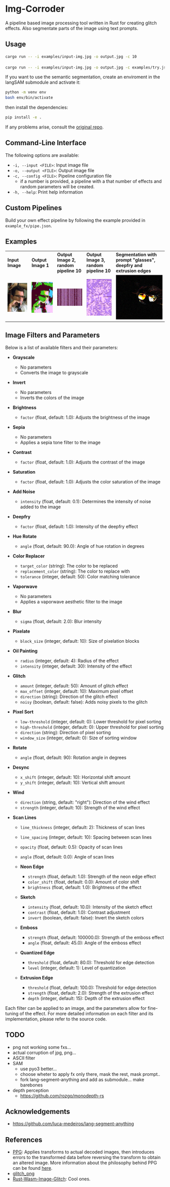 # Img-Corroder

A pipeline based image processing tool written in Rust for creating glitch effects. Also segmentate parts of the image using text prompts.

## Usage

```sh
cargo run -- -i examples/input-img.jpg -o output.jpg -c 10

cargo run -- -i examples/input-img.jpg -o output.jpg -c examples/try.json -p "glasses"
```

If you want to use the semantic segmentation, create an enviroment in the langSAM submodule and activate it:

```sh
python -m venv env
bash env/bin/activate
```

then install the dependencies:

```sh
pip install -e .
```

If any problems arise, consult the [original repo](https://github.com/luca-medeiros/lang-segment-anything).

## Command-Line Interface

The following options are available:

- `-i, --input <FILE>`: Input image file
- `-o, --output <FILE>`: Output image file
- `-c, --config <FILE>`: Pipeline configuration file
  - if a number is provided, a pipeline with a that number of effects and random parameters will be created.
- `-h, --help`: Print help information

## Custom Pipelines

Build your own effect pipeline by following the example provided in `example_fx/pipe.json`.

## Examples

<table>
  <tr>
    <td><strong>Input Image</strong></td>
    <td><strong>Output Image 1</strong></td>
    <td><strong>Output Image 2, random pipeline 10</strong></td>
    <td><strong>Output Image 3, random pipeline 10</strong></td>
    <td><strong>Segmentation with prompt "glasses", deepfry and extrusion edges</strong></td>
  </tr>
  <tr>
    <td><img src="examples/input-img.jpg" alt="Input Image" width="200"/></td>
    <td><img src="examples/img.jpg" alt="Output Image 1" width="200"/></td>
    <td><img src="examples/img2.jpg" alt="Output Image 2" width="200"/></td>
    <td><img src="examples/img3.jpg" alt="Output Image 3" width="200"/></td>
    <td><img src="examples/seg-img.jpg" alt="Output Image 3width="200"/></td>
  </tr>
</table>

## Image Filters and Parameters

Below is a list of available filters and their parameters:

- **Grayscale**
  - No parameters
  - Converts the image to grayscale

- **Invert**
  - No parameters
  - Inverts the colors of the image

- **Brightness**
  - `factor` (float, default: 1.0): Adjusts the brightness of the image

- **Sepia**
  - No parameters
  - Applies a sepia tone filter to the image

- **Contrast**
  - `factor` (float, default: 1.0): Adjusts the contrast of the image

- **Saturation**
  - `factor` (float, default: 1.0): Adjusts the color saturation of the image

- **Add Noise**
  - `intensity` (float, default: 0.1): Determines the intensity of noise added to the image

- **Deepfry**
  - `factor` (float, default: 1.0): Intensity of the deepfry effect

- **Hue Rotate**
  - `angle` (float, default: 90.0): Angle of hue rotation in degrees

- **Color Replacer**
  - `target_color` (string): The color to be replaced
  - `replacement_color` (string): The color to replace with
  - `tolerance` (integer, default: 50): Color matching tolerance

- **Vaporwave**
  - No parameters
  - Applies a vaporwave aesthetic filter to the image

- **Blur**
  - `sigma` (float, default: 2.0): Blur intensity

- **Pixelate**
  - `block_size` (integer, default: 10): Size of pixelation blocks

- **Oil Painting**
  - `radius` (integer, default: 4): Radius of the effect
  - `intensity` (integer, default: 30): Intensity of the effect

- **Glitch**
  - `amount` (integer, default: 50): Amount of glitch effect
  - `max_offset` (integer, default: 10): Maximum pixel offset
  - `direction` (string): Direction of the glitch effect
  - `noisy` (boolean, default: false): Adds noisy pixels to the glitch

- **Pixel Sort**
  - `low-threshold` (integer, default: 0): Lower threshold for pixel sorting
  - `high-threshold` (integer, default: 0): Upper threshold for pixel sorting
  - `direction` (string): Direction of pixel sorting
  - `window_size` (integer, default: 0): Size of sorting window

- **Rotate**
  - `angle` (float, default: 90): Rotation angle in degrees

- **Desync**
  - `x_shift` (integer, default: 10): Horizontal shift amount
  - `y_shift` (integer, default: 10): Vertical shift amount

- **Wind**
  - `direction` (string, default: "right"): Direction of the wind effect
  - `strength` (integer, default: 10): Strength of the wind effect

- **Scan Lines**
  - `line_thickness` (integer, default: 2): Thickness of scan lines
  - `line_spacing` (integer, default: 10): Spacing between scan lines
  - `opacity` (float, default: 0.5): Opacity of scan lines
  - `angle` (float, default: 0.0): Angle of scan lines

  - **Neon Edge**
    - `strength` (float, default: 1.0): Strength of the neon edge effect
    - `color_shift` (float, default: 0.0): Amount of color shift
    - `brightness` (float, default: 1.0): Brightness of the effect

  - **Sketch**
    - `intensity` (float, default: 10.0): Intensity of the sketch effect
    - `contrast` (float, default: 1.0): Contrast adjustment
    - `invert` (boolean, default: false): Invert the sketch colors

  - **Emboss**
    - `strength` (float, default: 100000.0): Strength of the emboss effect
    - `angle` (float, default: 45.0): Angle of the emboss effect

  - **Quantized Edge**
    - `threshold` (float, default: 80.0): Threshold for edge detection
    - `level` (integer, default: 1): Level of quantization

  - **Extrusion Edge**
    - `threshold` (float, default: 100.0): Threshold for edge detection
    - `strength` (float, default: 2.0): Strength of the extrusion effect
    - `depth` (integer, default: 15): Depth of the extrusion effect

Each filter can be applied to an image, and the parameters allow for fine-tuning of the effect. For more detailed information on each filter and its implementation, please refer to the source code.

## TODO

- png not working some fxs...
- actual corruption of jpg, png...
- ASCII filter
- SAM
  - use pyo3 better...
  - choose wheter to apply fx only there, mask the rest, mask prompt..
  - fork lang-segment-anything and add as submodule... make barebones
- depth perception
  - <https://github.com/rozgo/monodepth-rs>

## Acknowledgements

- <https://github.com/luca-medeiros/lang-segment-anything>

## References

- [PPG](https://github.com/tmick0/ppg): Applies transforms to actual decoded images, then introduces errors to the transformed data before reversing the transform to obtain an altered image. More information about the philosophy behind PPG can be found [here](https://lo.calho.st/posts/image-glitching/).
- [glitch_png](https://github.com/KernelEquinox/glitch_png)
- [Rust-Wasm-Image-Glitch](https://github.com/felixfaire/Rust-Wasm-Image-Glitch): Cool ones.
